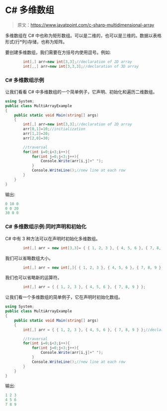 # C# 多维数组

> 原文：<https://www.javatpoint.com/c-sharp-multidimensional-array>

多维数组在 C# 中也称为矩形数组。可以是二维的，也可以是三维的。数据以表格形式(行*列)存储，也称为矩阵。

要创建多维数组，我们需要在方括号内使用逗号。例如:

```cs
        int[,] arr=new int[3,3];//declaration of 2D array
        int[,,] arr=new int[3,3,3];//declaration of 3D array

```

### C# 多维数组示例

让我们看看 C# 中多维数组的一个简单例子，它声明、初始化和遍历二维数组。

```cs
using System;
public class MultiArrayExample
{
    public static void Main(string[] args)
    {
        int[,] arr=new int[3,3];//declaration of 2D array
        arr[0,1]=10;//initialization
        arr[1,2]=20;
        arr[2,0]=30;

        //traversal
        for(int i=0;i<3;i++){
            for(int j=0;j<3;j++){
                Console.Write(arr[i,j]+" ");
            }
            Console.WriteLine();//new line at each row
        }
    }
}

```

输出:

```cs
0 10 0
0 0 20
30 0 0

```

### C# 多维数组示例:同时声明和初始化

C# 中有 3 种方法可以在声明时初始化多维数组。

```cs
        int[,] arr = new int[3,3]= { { 1, 2, 3 }, { 4, 5, 6 }, { 7, 8, 9 } };

```

我们可以省略数组大小。

```cs
        int[,] arr = new int[,]{ { 1, 2, 3 }, { 4, 5, 6 }, { 7, 8, 9 } };

```

我们也可以省略新的运算符。

```cs
        int[,] arr = { { 1, 2, 3 }, { 4, 5, 6 }, { 7, 8, 9 } };

```

让我们看一个多维数组的简单例子，它在声明时初始化数组。

```cs
using System;
public class MultiArrayExample
{
    public static void Main(string[] args)
    {
        int[,] arr = { { 1, 2, 3 }, { 4, 5, 6 }, { 7, 8, 9 } };//declaration and initialization

        //traversal
        for(int i=0;i<3;i++){
            for(int j=0;j<3;j++){
                Console.Write(arr[i,j]+" ");
            }
            Console.WriteLine();//new line at each row
        }
    }
}

```

输出:

```cs
1 2 3
4 5 6
7 8 9

```